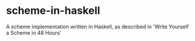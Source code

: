 scheme-in-haskell
=================

A scheme implementation written in Haskell, as described in 'Write Yourself a Scheme in 48 Hours'
